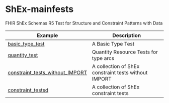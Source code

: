 # ShEx-mainfests
FHIR ShEx Schemas R5 Test for Structure and Constraint Patterns with Data
 
| Example | Description |
| ------- | ----------- |
| [basic_type_test](http://shex.io/webapps/shex.js/doc/shex-simple?manifestURL=https://fhircat.github.io/validation/ShExValidation/ShExSchemasDataValidation/basic_type_test/basic_type_test.yaml) | A Basic Type Test |
| [quantity_test](http://shex.io/webapps/shex.js/doc/shex-simple?manifestURL=https://fhircat.github.io/validation/ShExValidation/ShExSchemasDataValidation/quantity_test/quantity_test.yaml) | Quantity Resource Tests for type arcs |
| [constraint_tests_without_IMPORT](http://shex.io/webapps/shex.js/doc/shex-simple?manifestURL=https://fhircat.github.io/validation/ShExValidation/ShExSchemasDataValidation/constraint_tests_without_IMPORT/constraint_tests_without_IMPORT.yaml) | A collection of ShEx constraint tests without IMPORT |
| [constraint_testsd](http://shex.io/webapps/shex.js/doc/shex-simple?manifestURL=https://fhircat.github.io/validation/ShExValidation/ShExSchemasDataValidation/constraint_testsd/constraint_testsd.yaml) | A collection of ShEx constraint tests |
